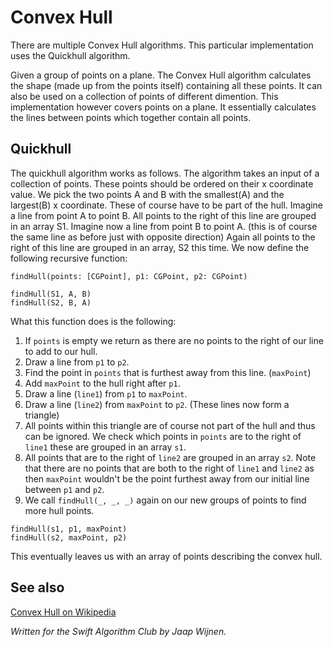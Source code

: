 # Convex Hull

There are multiple Convex Hull algorithms. This particular implementation uses the Quickhull algorithm.

Given a group of points on a plane. The Convex Hull algorithm calculates the shape (made up from the points itself) containing all these points. It can also be used on a collection of points of different dimention. This implementation however covers points on a plane. It essentially calculates the lines between points which together contain all points.

## Quickhull

The quickhull algorithm works as follows.
The algorithm takes an input of a collection of points. These points should be ordered on their x coordinate value. We pick the two points A and B with the smallest(A) and the largest(B) x coordinate. These of course have to be part of the hull. Imagine a line from point A to point B. All points to the right of this line are grouped in an array S1. Imagine now a line from point B to point A. (this is of course the same line as before just with opposite direction) Again all points to the right of this line are grouped in an array, S2 this time.
We now define the following recursive function:

`findHull(points: [CGPoint], p1: CGPoint, p2: CGPoint)`

```
findHull(S1, A, B)
findHull(S2, B, A)
```

What this function does is the following:
1. If `points` is empty we return as there are no points to the right of our line to add to our hull.
2. Draw a line from `p1` to `p2`.
3. Find the point in `points` that is furthest away from this line. (`maxPoint`)
4. Add `maxPoint` to the hull right after `p1`.
5. Draw a line (`line1`) from `p1` to `maxPoint`.
6. Draw a line (`line2`) from `maxPoint` to `p2`. (These lines now form a triangle)
7. All points within this triangle are of course not part of the hull and thus can be ignored. We check which points in `points` are to the right of `line1` these are grouped in an array `s1`.
8. All points that are to the right of `line2` are grouped in an array `s2`. Note that there are no points that are both to the right of `line1` and `line2` as then `maxPoint` wouldn't be the point furthest away from our initial line between `p1` and `p2`.
9. We call `findHull(_, _, _)` again on our new groups of points to find more hull points.
```
findHull(s1, p1, maxPoint)
findHull(s2, maxPoint, p2)
```

This eventually leaves us with an array of points describing the convex hull.

## See also

[Convex Hull on Wikipedia](https://en.wikipedia.org/wiki/Convex_hull_algorithms)

*Written for the Swift Algorithm Club by Jaap Wijnen.*
